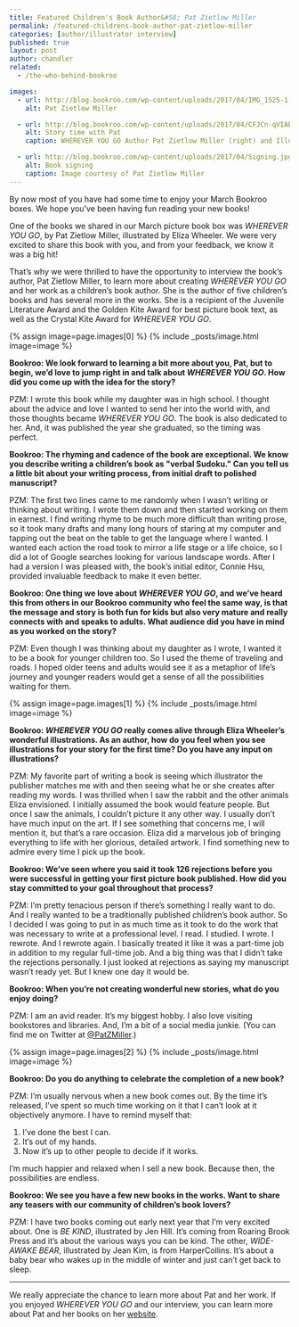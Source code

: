 ```yaml
---
title: Featured Children's Book Author&#58; Pat Zietlow Miller
permalink: /featured-childrens-book-author-pat-zietlow-miller
categories: [author/illustrator interview]
published: true
layout: post
author: chandler
related: 
  - /the-who-behind-bookroo

images: 
  - url: http://blog.bookroo.com/wp-content/uploads/2017/04/IMG_1525-1.png
    alt: Pat Zietlow Miller

  - url: http://blog.bookroo.com/wp-content/uploads/2017/04/CFJCn-qVIAE_JG_.jpg
    alt: Story time with Pat
    caption: WHEREVER YOU GO Author Pat Zietlow Miller (right) and Illustrator Eliza Wheeler. Image courtesy of Pat Zietlow Miller

  - url: http://blog.bookroo.com/wp-content/uploads/2017/04/Signing.jpg
    alt: Book signing
    caption: Image courtesy of Pat Zietlow Miller
---
```


By now most of you have had some time to enjoy your March Bookroo boxes. We hope you’ve been having fun reading your new books!

One of the books we shared in our March picture book box was *WHEREVER YOU GO*, by Pat Zietlow Miller, illustrated by Eliza Wheeler. We were very excited to share this book with you, and from your feedback, we know it was a big hit!

That’s why we were thrilled to have the opportunity to interview the book’s author, Pat Zietlow Miller, to learn more about creating *WHEREVER YOU GO* and her work as a children’s book author. She is the author of five children’s books and has several more in the works. She is a recipient of the Juvenile Literature Award and the Golden Kite Award for best picture book text, as well as the Crystal Kite Award for *WHEREVER YOU GO*.

{% assign image=page.images[0] %}
{% include _posts/image.html image=image %}

**Bookroo: We look forward to learning a bit more about you, Pat, but to begin, we’d love to jump right in and talk about _WHEREVER YOU GO_. How did you come up with the idea for the story?**

PZM: I wrote this book while my daughter was in high school. I thought about the advice and love I wanted to send her into the world with, and those thoughts became *WHEREVER YOU GO*. The book is also dedicated to her. And, it was published the year she graduated, so the timing was perfect.

**Bookroo: The rhyming and cadence of the book are exceptional. We know you describe writing a children’s book as "verbal Sudoku." Can you tell us a little bit about your writing process, from initial draft to polished manuscript?**

PZM: The first two lines came to me randomly when I wasn’t writing or thinking about writing. I wrote them down and then started working on them in earnest. I find writing rhyme to be much more difficult than writing prose, so it took many drafts and many long hours of staring at my computer and tapping out the beat on the table to get the language where I wanted. I wanted each action the road took to mirror a life stage or a life choice, so I did a lot of Google searches looking for various landscape words. After I had a version I was pleased with, the book’s initial editor, Connie Hsu, provided invaluable feedback to make it even better.

**Bookroo: One thing we love about _WHEREVER YOU GO_, and we’ve heard this from others in our Bookroo community who feel the same way, is that the message and story is both fun for kids but also very mature and really connects with and speaks to adults. What audience did you have in mind as you worked on the story?**

PZM: Even though I was thinking about my daughter as I wrote, I wanted it to be a book for younger children too. So I used the theme of traveling and roads. I hoped older teens and adults would see it as a metaphor of life’s journey and younger readers would get a sense of all the possibilities waiting for them.

{% assign image=page.images[1] %}
{% include _posts/image.html image=image %}

**Bookroo: _WHEREVER YOU GO_ really comes alive through Eliza Wheeler’s wonderful illustrations. As an author, how do you feel when you see illustrations for your story for the first time? Do you have any input on illustrations?**

PZM: My favorite part of writing a book is seeing which illustrator the publisher matches me with and then seeing what he or she creates after reading my words. I was thrilled when I saw the rabbit and the other animals Eliza envisioned. I initially assumed the book would feature people. But once I saw the animals, I couldn’t picture it any other way. I usually don’t have much input on the art. If I see something that concerns me, I will mention it, but that’s a rare occasion. Eliza did a marvelous job of bringing everything to life with her glorious, detailed artwork. I find something new to admire every time I pick up the book.

**Bookroo: We’ve seen where you said it took 126 rejections before you were successful in getting your first picture book published. How did you stay committed to your goal throughout that process?**

PZM: I’m pretty tenacious person if there’s something I really want to do. And I really wanted to be a traditionally published children’s book author. So I decided I was going to put in as much time as it took to do the work that was necessary to write at a professional level. I read. I studied. I wrote. I rewrote. And I rewrote again. I basically treated it like it was a part-time job in addition to my regular full-time job. And a big thing was that I didn’t take the rejections personally. I just looked at rejections as saying my manuscript wasn’t ready yet. But I knew one day it would be.

**Bookroo: When you’re not creating wonderful new stories, what do you enjoy doing?**

PZM: I am an avid reader. It’s my biggest hobby. I also love visiting bookstores and libraries. And, I’m a bit of a social media junkie. (You can find me on Twitter at 
[@PatZMiller](https://twitter.com/patzmiller).)

{% assign image=page.images[2] %}
{% include _posts/image.html image=image %}

**Bookroo: Do you do anything to celebrate the completion of a new book?**

PZM: I’m usually nervous when a new book comes out. By the time it’s released, I’ve spent so much time working on it that I can’t look at it objectively anymore. I have to remind myself that:

1. I’ve done the best I can.
2. It’s out of my hands.
3. Now it’s up to other people to decide if it works.

I’m much happier and relaxed when I sell ​a new book. Because then, the possibilities are endless.

**Bookroo: We see you have a few new books in the works. Want to share any teasers with our community of children’s book lovers?**

PZM: I have two books coming out early next year that I’m very excited about. One is _BE KIND_, illustrated by Jen Hill. It’s coming from Roaring Brook Press and it’s about the various ways you can be kind. The other, _WIDE-AWAKE BEAR_, illustrated by Jean Kim, is from HarperCollins. It’s about a baby bear who wakes up in the middle of winter and just can’t get back to sleep.

***

We really appreciate the chance to learn more about Pat and her work. If you enjoyed *WHEREVER YOU GO* and our interview, you can learn more about Pat and her books on her [website](http://www.patzietlowmiller.com).